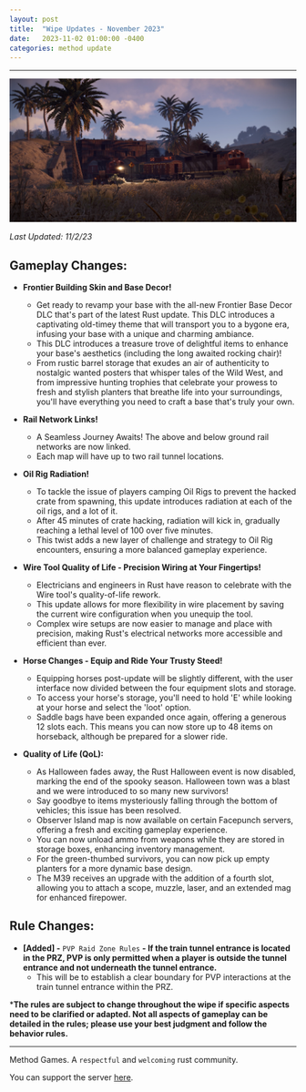 ```yaml
---
layout: post
title:  "Wipe Updates - November 2023"
date:   2023-11-02 01:00:00 -0400
categories: method update
---
```


<hr color="#22ffcd">

<p align="center">
  <img src="/assets/media_posts/2023-11-02-november-wipe-updates/trains.png"/>
</p>

*Last Updated: 11/2/23*

## **Gameplay Changes:**

- **Frontier Building Skin and Base Decor!**
    - Get ready to revamp your base with the all-new Frontier Base Decor DLC that's part of the latest Rust update. This DLC introduces a captivating old-timey theme that will transport you to a bygone era, infusing your base with a unique and charming ambiance.
    - This DLC introduces a treasure trove of delightful items to enhance your base's aesthetics (including the long awaited rocking chair)!
    - From rustic barrel storage that exudes an air of authenticity to nostalgic wanted posters that whisper tales of the Wild West, and from impressive hunting trophies that celebrate your prowess to fresh and stylish planters that breathe life into your surroundings, you'll have everything you need to craft a base that's truly your own.

- **Rail Network Links!**
    - A Seamless Journey Awaits! The above and below ground rail networks are now linked.
    - Each map will have up to two rail tunnel locations.

- **Oil Rig Radiation!**
    - To tackle the issue of players camping Oil Rigs to prevent the hacked crate from spawning, this update introduces radiation at each of the oil rigs, and a lot of it.
    - After 45 minutes of crate hacking, radiation will kick in, gradually reaching a lethal level of 100 over five minutes.
    - This twist adds a new layer of challenge and strategy to Oil Rig encounters, ensuring a more balanced gameplay experience.

- **Wire Tool Quality of Life - Precision Wiring at Your Fingertips!**
    - Electricians and engineers in Rust have reason to celebrate with the Wire tool's quality-of-life rework. 
    - This update allows for more flexibility in wire placement by saving the current wire configuration when you unequip the tool.
    - Complex wire setups are now easier to manage and place with precision, making Rust's electrical networks more accessible and efficient than ever.

- **Horse Changes - Equip and Ride Your Trusty Steed!**
    - Equipping horses post-update will be slightly different, with the user interface now divided between the four equipment slots and storage.
    - To access your horse's storage, you'll need to hold 'E' while looking at your horse and select the 'loot' option.
    - Saddle bags have been expanded once again, offering a generous 12 slots each. This means you can now store up to 48 items on horseback, although be prepared for a slower ride.

- **Quality of Life (QoL):**
    - As Halloween fades away, the Rust Halloween event is now disabled, marking the end of the spooky season. Halloween town was a blast and we were introduced to so many new survivors!
    - Say goodbye to items mysteriously falling through the bottom of vehicles; this issue has been resolved.
    - Observer Island map is now available on certain Facepunch servers, offering a fresh and exciting gameplay experience.
    - You can now unload ammo from weapons while they are stored in storage boxes, enhancing inventory management.
    - For the green-thumbed survivors, you can now pick up empty planters for a more dynamic base design.
    - The M39 receives an upgrade with the addition of a fourth slot, allowing you to attach a scope, muzzle, laser, and an extended mag for enhanced firepower.

## **Rule Changes:**

- **[Added] -** ``PVP Raid Zone Rules`` **- If the train tunnel entrance is located in the PRZ, PVP is only permitted when a player is outside the tunnel entrance and not underneath the tunnel entrance.**
    - This will be to establish a clear boundary for PVP interactions at the train tunnel entrance within the PRZ.

***The rules are subject to change throughout the wipe if specific aspects need to be clarified or adapted. Not all aspects of gameplay can be detailed in the rules; please use your best judgment and follow the behavior rules.**

<hr color="#22ffcd">

Method Games. A `respectful` and `welcoming` rust community.

You can support the server [here](https://paypal.me/bluejayonmeth).
